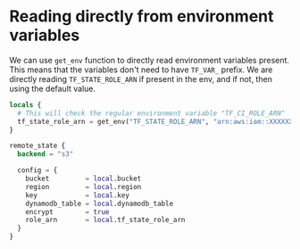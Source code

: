 # Reading directly from environment variables

We can use `get_env` function to directly read environment variables present. This means that the variables don't need to have `TF_VAR_` prefix. We are directly reading `TF_STATE_ROLE_ARN` if present in the env, and if not, then using the default value.


```tf
locals {
  # This will check the regular environment variable "TF_CI_ROLE_ARN"
  tf_state_role_arn = get_env("TF_STATE_ROLE_ARN", "arn:aws:iam::XXXXXXXXX:role/terraform-state")
}

remote_state {
  backend = "s3"

  config = {
    bucket         = local.bucket
    region         = local.region
    key            = local.key
    dynamodb_table = local.dynamodb_table
    encrypt        = true
    role_arn       = local.tf_state_role_arn
  }
}
```
